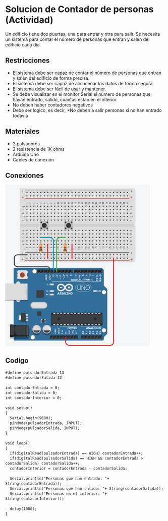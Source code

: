 # Solucion de Contador de personas (Actividad)

Un edificio tiene dos puertas, una para entrar y otra para salir. Se necesita un sistema para contar el número de personas que entran y salen del edificio cada día.

## Restricciones

- El sistema debe ser capaz de contar el número de personas que entran y salen del edificio de forma precisa.
- El sistema debe ser capaz de almacenar los datos de forma segura.
- El sistema debe ser fácil de usar y mantener.
- Se debe visualizar en el monitor Serial el numero de personas que hayan entrado, salido, cuantas estan en el interior
- No deben haber contadores negativos
- Debe ser logico, es decir, *No deben a salir personas si no han entrado todavia

## Materiales

- 2 pulsadores
- 2 resistencia de 1K ohms
- Arduino Uno
- Cables de conexion

## Conexiones

![Imagen1](img/Imagen2.png)

## Codigo

```arduino
#define pulsadorEntrada 13
#define pulsadorSalida 12

int contadorEntrada = 0;
int contadorSalida = 0;
int contadorInterior = 0;

void setup()
{
  Serial.begin(9600);
  pinMode(pulsadorEntrada, INPUT);
  pinMode(pulsadorSalida, INPUT);
}

void loop()
{
  if(digitalRead(pulsadorEntrada) == HIGH) contadorEntrada++;
  if(digitalRead(pulsadorSalida) == HIGH && contadorEntrada > contadorSalida) contadorSalida++;
  contadorInterior = contadorEntrada - contadorSalida;

  Serial.println("Personas que han entrado: "+ String(contadorEntrada));
  Serial.println("Personas que han salido: "+ String(contadorSalida));
  Serial.println("Personas en el interior: "+ String(contadorInterior));

  delay(1000);
}
```
